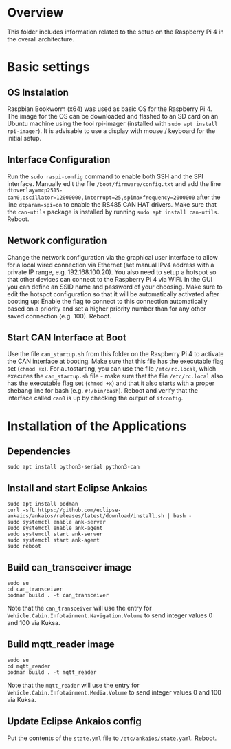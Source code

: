 # Overview
This folder includes information related to the setup on the Raspberry Pi 4 in the overall architecture.

# Basic settings

## OS Instalation
Raspbian Bookworm (x64) was used as basic OS for the Raspberry Pi 4. The image for the OS can be downloaded and flashed to an SD card on an Ubuntu machine using the tool rpi-imager (installed with `sudo apt install rpi-imager`). It is advisable to use a display with mouse / keyboard for the initial setup.

## Interface Configuration
Run the `sudo raspi-config` command to enable both SSH and the SPI interface. Manually edit the file `/boot/firmware/config.txt` and add the line `dtoverlay=mcp2515-can0,oscillator=12000000,interrupt=25,spimaxfrequency=2000000` after the line `dtparam=spi=on` to enable the RS485 CAN HAT drivers. Make sure that the `can-utils` package is installed by running `sudo apt install can-utils`. Reboot.

## Network configuration
Change the network configuration via the graphical user interface to allow for a local wired connection via Ethernet (set manual IPv4 address with a private IP range, e.g. 192.168.100.20). You also need to setup a hotspot so that other devices can connect to the Raspberry Pi 4 via WiFi. In the GUI you can define an SSID name and password of your choosing. Make sure to edit the hotspot configuration so that it will be automatically activated after booting up: Enable the flag to connect to this connection automatically based on a priority and set a higher priority number than for any other saved connection (e.g. 100). Reboot.

## Start CAN Interface at Boot
Use the file `can_startup.sh` from this folder on the Raspberry Pi 4 to activate the CAN interface at booting. Make sure that this file has the executable flag set (`chmod +x`). For autostarting, you can use the file `/etc/rc.local`, which executes the `can_startup.sh` file - make sure that the file `/etc/rc.local` also has the executable flag set (`chmod +x`) and that it also starts with a proper shebang line for bash (e.g. `#!/bin/bash`). Reboot and verify that the interface called `can0` is up by checking the output of `ifconfig`.

# Installation of the Applications

## Dependencies
```
sudo apt install python3-serial python3-can
```

## Install and start Eclipse Ankaios
```
sudo apt install podman
curl -sfL https://github.com/eclipse-ankaios/ankaios/releases/latest/download/install.sh | bash -
sudo systemctl enable ank-server
sudo systemctl enable ank-agent
sudo systemctl start ank-server
sudo systemctl start ank-agent
sudo reboot
```

## Build can_transceiver image
```
sudo su
cd can_transceiver
podman build . -t can_transceiver
```

Note that the `can_transceiver` will use the entry for `Vehicle.Cabin.Infotainment.Navigation.Volume` to send integer values 0 and 100 via Kuksa.


## Build mqtt_reader image
```
sudo su
cd mqtt_reader
podman build . -t mqtt_reader
```

Note that the `mqtt_reader` will use the entry for `Vehicle.Cabin.Infotainment.Media.Volume` to send integer values 0 and 100 via Kuksa.

## Update Eclipse Ankaios config
Put the contents of the `state.yml` file to `/etc/ankaios/state.yaml`. Reboot.
